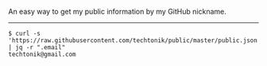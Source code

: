An easy way to get my public information by my GitHub nickname.

---

```
$ curl -s 'https://raw.githubusercontent.com/techtonik/public/master/public.json' | jq -r ".email"
techtonik@gmail.com
```
